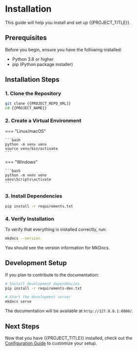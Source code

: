 # Installation

This guide will help you install and set up {{PROJECT_TITLE}}.

## Prerequisites

Before you begin, ensure you have the following installed:

- Python 3.8 or higher
- pip (Python package installer)

## Installation Steps

### 1. Clone the Repository

```bash
git clone {{PROJECT_REPO_URL}}
cd {{PROJECT_NAME}}
```

### 2. Create a Virtual Environment

=== "Linux/macOS"

    ```bash
    python -m venv venv
    source venv/bin/activate
    ```

=== "Windows"

    ```bash
    python -m venv venv
    venv\Scripts\activate
    ```

### 3. Install Dependencies

```bash
pip install -r requirements.txt
```

### 4. Verify Installation

To verify that everything is installed correctly, run:

```bash
mkdocs --version
```

You should see the version information for MkDocs.

## Development Setup

If you plan to contribute to the documentation:

```bash
# Install development dependencies
pip install -r requirements-dev.txt

# Start the development server
mkdocs serve
```

The documentation will be available at `http://127.0.0.1:8000/`.

## Next Steps

Now that you have {{PROJECT_TITLE}} installed, check out the [Configuration Guide](configuration.md) to customize your setup.
